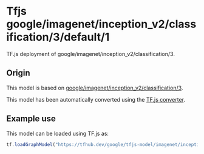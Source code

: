 # Tfjs google/imagenet/inception_v2/classification/3/default/1
TF.js deployment of google/imagenet/inception_v2/classification/3.

<!-- parent-model: google/imagenet/inception_v2/classification/3 -->

## Origin

This model is based on [google/imagenet/inception_v2/classification/3](https://tfhub.dev/google/imagenet/inception_v2/classification/3).

This model has been automatically converted using the [TF.js converter](https://github.com/tensorflow/tfjs/tree/master/tfjs-converter).

## Example use
This model can be loaded using TF.js as:

```javascript
tf.loadGraphModel("https://tfhub.dev/google/tfjs-model/imagenet/inception_v2/classification/3/default/1", { fromTFHub: true })
```
